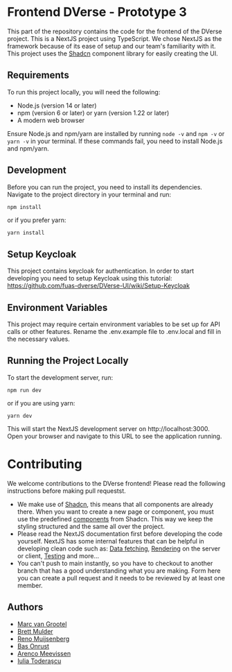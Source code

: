 # Frontend DVerse - Prototype 3

This part of the repository contains the code for the frontend of the DVerse project. This is a NextJS project using
TypeScript. We chose NextJS as the framework because of its ease of setup and our team's familiarity with it. This
project uses the [Shadcn](https://ui.shadcn.com/) component library for easily creating the UI.

## Requirements

To run this project locally, you will need the following:

- Node.js (version 14 or later)
- npm (version 6 or later) or yarn (version 1.22 or later)
- A modern web browser

Ensure Node.js and npm/yarn are installed by running `node -v` and `npm -v` or `yarn -v` in your terminal. If these
commands fail, you need to install Node.js and npm/yarn.

## Development

Before you can run the project, you need to install its dependencies. Navigate to the project directory in your terminal
and run:

```bash
npm install
```

or if you prefer yarn:

```shell
yarn install
```

## Setup Keycloak
This project contains keycloak for authentication. In order to start developing you need to setup Keycloak using this tutorial:
https://github.com/fuas-dverse/DVerse-UI/wiki/Setup-Keycloak

## Environment Variables

This project may require certain environment variables to be set up for API calls or other features. Rename the
.env.example file to .env.local and fill in the necessary values.

## Running the Project Locally

To start the development server, run:

````shell
npm run dev
````

or if you are using yarn:

````shell
yarn dev
````

This will start the NextJS development server on http://localhost:3000. Open your browser and navigate to this URL to
see the application running.

# Contributing

We welcome contributions to the DVerse frontend! Please read the following instructions before making pull requestst.

- We make use of [Shadcn](https://ui.shadcn.com/), this means that all components are already there. When you want to
  create a new page or component, you must use the
  predefined [components](https://ui.shadcn.com/docs/components/accordion) from Shadcn. This way we keep the styling
  structured and the same all over the project.
- Please read the NextJS documentation first before developing the code yourself. NextJS has some internal features that
  can be helpful in developing clean code such
  as: [Data fetching](https://nextjs.org/docs/app/building-your-application/data-fetching), [Rendering](https://nextjs.org/docs/app/building-your-application/rendering)
  on the server or client, [Testing](https://nextjs.org/docs/app/building-your-application/testing) and more...
- You can't push to main instantly, so you have to checkout to another branch that has a good understanding what you are
  making. Form here you can create a pull request and it needs to be reviewed by at least one member.

## Authors
- [Marc van Grootel](https://github.com/xokomola)
- [Brett Mulder](https://github.com/Brett-Mulder)
- [Reno Muijsenberg](https://github.com/renomuijsenberg)
- [Bas Onrust](https://github.com/Saprone)
- [Arenco Meevissen](https://github.com/AmFontys)
- [Iulia Toderaşcu](https://github.com/iuliaToderascu)